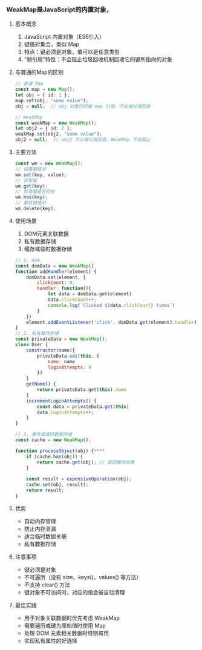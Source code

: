### WeakMap是JavaScript的内置对象，
1. 基本概念
    1. JavaScript 内置对象（ES6引入）
    2. 键值对集合，类似 Map
    3. 特点：键必须是对象，值可以是任意类型
    4. "弱引用"特性：不会阻止垃圾回收机制回收它的键所指向的对象 
2. 与普通的Map的区别
    
    ```js
    // 普通 Map
    const map = new Map();
    let obj = { id: 1 };
    map.set(obj, "some value");
    obj = null;  // obj 对象仍然被 map 引用，不会被垃圾回收

    // WeakMap
    const weakMap = new WeakMap();
    let obj2 = { id: 2 };
    weakMap.set(obj2, "some value");
    obj2 = null;  // obj2 可以被垃圾回收，WeakMap 不会阻止
    ```
3. 主要方法
    ```js
    const wm = new WeakMap();
    // 设置键值对
    wm.set(key, value);
    // 获取值
    wm.get(key);
    // 检查键是否存在
    wm.has(key);
    // 删除键值对
    wm.delete(key);
    ```
4. 使用场景
    1. DOM元素关联数据
    2. 私有数据存储
    3. 缓存或临时数据存储
    ```js
    // 1. dom
    const domData = new WeakMap()
    function addHandler(element) {
        domData.set(element, {
            clickCount: 0,
            handler: function(){
                let data = domData.get(element)
                data.clickCount++;
                console.log(`Clicked ${data.clickCount} times`)
            }
        })
        element.addEventListener('click', domData.get(element).handler)
    }
    // 2. 私有属性存储
    const privateData = new WeakMap();
    class User {
        constructor(name){
            privateData.set(this, {
                name: name
                loginAttempts: 0
            })
        }
        getName() {
            return privateData.get(this).name
        }
        incrementLoginAttempts() {
            const data = privateData.get(this)
            data.loginAttempts++;
        }
    }

    // 3. 缓存或临时数据存储
    const cache = new WeakMap();

    function processObject(obj) {****
        if (cache.has(obj)) {
            return cache.get(obj); // 返回缓存结果
        }
        
        const result = expensiveOperation(obj);
        cache.set(obj, result);
        return result;
    }
    ```
5. 优势
    - 自动内存管理
    - 防止内存泄漏
    - 适合临时数据关联
    - 私有数据存储
6. 注意事项
    - 键必须是对象
    - 不可遍历（没有 size、keys()、values() 等方法）
    - 不支持 clear() 方法
    - 键对象不可访问时，对应的值会被自动清理
7. 最佳实践
    - 用于对象关联数据时优先考虑 WeakMap
    - 需要遍历或键为原始值时使用 Map
    - 处理 DOM 元素相关数据时特别有用
    - 实现私有属性的好选择